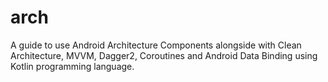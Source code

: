 # arch
A guide to use Android Architecture Components alongside with Clean Architecture, MVVM, Dagger2, Coroutines and Android Data Binding using Kotlin programming language.
